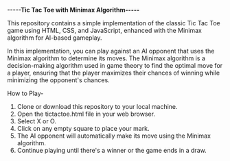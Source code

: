 **-----Tic Tac Toe with Minimax Algorithm-----**

This repository contains a simple implementation of the classic Tic Tac Toe game using HTML, CSS, and JavaScript, enhanced with the Minimax algorithm for AI-based gameplay.

In this implementation, you can play against an AI opponent that uses the Minimax algorithm to determine its moves. 
The Minimax algorithm is a decision-making algorithm used in game theory to find the optimal move for a player, ensuring that the player maximizes their chances of winning while minimizing the opponent's chances.


How to Play-
1. Clone or download this repository to your local machine.
2. Open the tictactoe.html file in your web browser.
3. Select X or O.
4. Click on any empty square to place your mark.
5. The AI opponent will automatically make its move using the Minimax algorithm.
6. Continue playing until there's a winner or the game ends in a draw.
